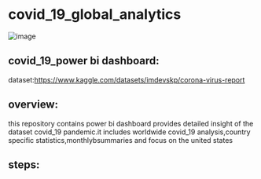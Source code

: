 # covid_19_global_analytics

![image](https://github.com/aflapt/covid_19_global_analyticcs/assets/153365046/08469242-1664-4a47-a4f5-634a10ab2ba5)

## covid_19_power bi dashboard:

dataset:https://www.kaggle.com/datasets/imdevskp/corona-virus-report

## overview:

this repository contains power bi dashboard provides detailed insight of the dataset covid_19 pandemic.it includes worldwide covid_19 analysis,country specific statistics,monthlybsummaries and focus on the united states


## steps:
